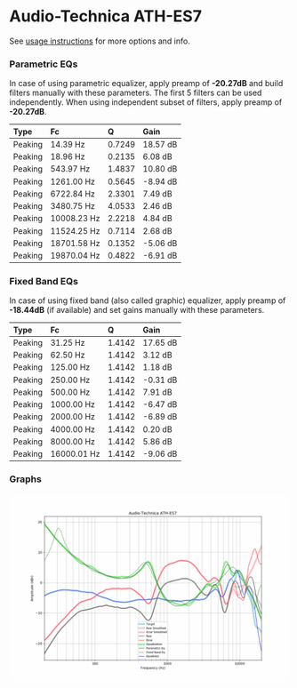 # Audio-Technica ATH-ES7
See [usage instructions](https://github.com/jaakkopasanen/AutoEq#usage) for more options and info.

### Parametric EQs
In case of using parametric equalizer, apply preamp of **-20.27dB** and build filters manually
with these parameters. The first 5 filters can be used independently.
When using independent subset of filters, apply preamp of **-20.27dB**.

| Type    | Fc          |      Q | Gain     |
|:--------|:------------|:-------|:---------|
| Peaking | 14.39 Hz    | 0.7249 | 18.57 dB |
| Peaking | 18.96 Hz    | 0.2135 | 6.08 dB  |
| Peaking | 543.97 Hz   | 1.4837 | 10.80 dB |
| Peaking | 1261.00 Hz  | 0.5645 | -8.94 dB |
| Peaking | 6722.84 Hz  | 2.3301 | 7.49 dB  |
| Peaking | 3480.75 Hz  | 4.0533 | 2.46 dB  |
| Peaking | 10008.23 Hz | 2.2218 | 4.84 dB  |
| Peaking | 11524.25 Hz | 0.7114 | 2.68 dB  |
| Peaking | 18701.58 Hz | 0.1352 | -5.06 dB |
| Peaking | 19870.04 Hz | 0.4822 | -6.91 dB |

### Fixed Band EQs
In case of using fixed band (also called graphic) equalizer, apply preamp of **-18.44dB**
(if available) and set gains manually with these parameters.

| Type    | Fc          |      Q | Gain     |
|:--------|:------------|:-------|:---------|
| Peaking | 31.25 Hz    | 1.4142 | 17.65 dB |
| Peaking | 62.50 Hz    | 1.4142 | 3.12 dB  |
| Peaking | 125.00 Hz   | 1.4142 | 1.18 dB  |
| Peaking | 250.00 Hz   | 1.4142 | -0.31 dB |
| Peaking | 500.00 Hz   | 1.4142 | 7.91 dB  |
| Peaking | 1000.00 Hz  | 1.4142 | -6.47 dB |
| Peaking | 2000.00 Hz  | 1.4142 | -6.89 dB |
| Peaking | 4000.00 Hz  | 1.4142 | 0.20 dB  |
| Peaking | 8000.00 Hz  | 1.4142 | 5.86 dB  |
| Peaking | 16000.01 Hz | 1.4142 | -9.06 dB |

### Graphs
![](./Audio-Technica%20ATH-ES7.png)